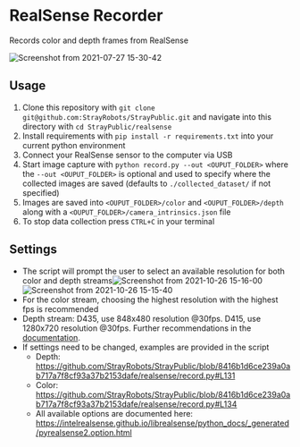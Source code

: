 # RealSense Recorder
Records color and depth frames from RealSense

![Screenshot from 2021-07-27 15-30-42](https://user-images.githubusercontent.com/4254623/127154159-45bf4ad6-6a24-473c-bf49-3b20f844993b.png)

## Usage

1. Clone this repository with `git clone git@github.com:StrayRobots/StrayPublic.git` and navigate into this directory with `cd StrayPublic/realsense`
2. Install requirements with `pip install -r requirements.txt` into your current python environment
3. Connect your RealSense sensor to the computer via USB
4. Start image capture with `python record.py --out <OUPUT_FOLDER>` where the `--out <OUPUT_FOLDER>` is optional and used to specify where the collected images are saved (defaults to `./collected_dataset/` if not specified)
5. Images are saved into `<OUPUT_FOLDER>/color` and `<OUPUT_FOLDER>/depth` along with a `<OUPUT_FOLDER>/camera_intrinsics.json` file
6. To stop data collection press `CTRL+C` in your terminal

## Settings
* The script will prompt the user to select an available resolution for both color and depth streams![Screenshot from 2021-10-26 15-16-00](https://user-images.githubusercontent.com/4254623/138876849-2c28d08b-e517-430b-99fa-02e83e271972.png)
![Screenshot from 2021-10-26 15-15-40](https://user-images.githubusercontent.com/4254623/138876857-3a0e0de4-b5b9-4f9c-b3fb-b146c91a7be8.png)
* For the color stream, choosing the highest resolution with the highest fps is recommended
* Depth stream: D435, use 848x480 resolution @30fps. D415, use 1280x720 resolution @30fps. Further recommendations in the [documentation](https://dev.intelrealsense.com/docs/d400-series-visual-presets).
* If settings need to be changed, examples are provided in the script
  - Depth: https://github.com/StrayRobots/StrayPublic/blob/8416b1d6ce239a0ab717a7f8cf93a37b2153dafe/realsense/record.py#L131
  - Color: https://github.com/StrayRobots/StrayPublic/blob/8416b1d6ce239a0ab717a7f8cf93a37b2153dafe/realsense/record.py#L134
  - All available options are documented here: https://intelrealsense.github.io/librealsense/python_docs/_generated/pyrealsense2.option.html

